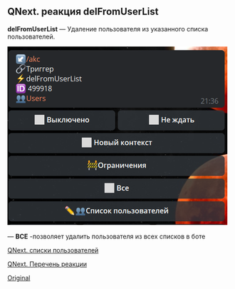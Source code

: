 ## QNext. реакция delFromUserList

**delFromUserList** — Удаление пользователя из указанного списка пользователей.


![](./1.png)

— **ВСЕ** -позволяет удалить пользователя из всех списков в боте



[QNext. списки пользователей](/docs-test/admin/userlist-about)

[QNext. Перечень реакции](/docs-test/reactions)
  
[Original](https://telegra.ph/QNext-admin-reaction-delFromUserList-05-08)